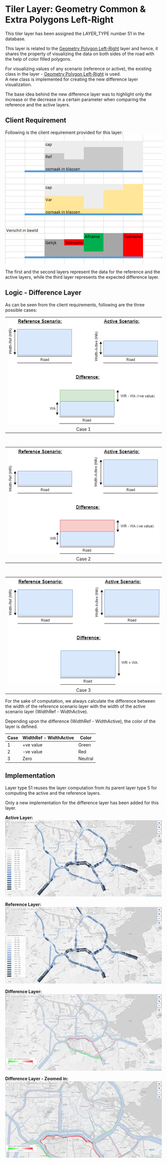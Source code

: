 # Tiler Layer: Geometry Common & Extra Polygons Left-Right

This tiler layer has been assigned the LAYER_TYPE number 51 in the database.


This layer is related to the [Geometry Polygon Left-Right](./Layer-GeometryPolygonLR.md) layer and hence, it shares the property of visualizing the data on both sides of the road with the help of color filled polygons.

For visualizing values of any scenario (reference or active), the existing class in the layer - [Geometry Polygon Left-Right](./Layer-GeometryPolygonLR.md) is used.  
A new class is implemented for creating the new difference layer visualization.

The base idea behind the new difference layer was to highlight only the increase or the decrease in a certain parameter when comparing the reference and the active layers.

## Client Requirement

Following is the client requirement provided for this layer:
![Layer51ClientRequirement](./images/Layer51_clientRequirement.PNG) 

The first and the second layers represent the data for the reference and the active layers, while the third layer represents the expected difference layer. 

## Logic - Difference Layer

As can be seen from the client requirements, following are the three possible cases:

<table class="temperatureViewStates">
<tr><td><img src="images/Layer51_RefActiveDiff1.png" alt="Case1"/></td></tr>
<tr align="center"><td>Case 1</td></tr>
</table>

<br/>

<table class="temperatureViewStates">
<tr><td><img src="images/Layer51_RefActiveDiff2.png" alt="Case1"/></td></tr>
<tr align="center"><td>Case 2</td></tr>
</table>

<br/>

<table class="temperatureViewStates">
<tr><td><img src="images/Layer51_RefActiveDiff3.png" alt="Case1"/></td></tr>
<tr align="center"><td>Case 3</td></tr>
</table>

For the sake of computation, we always calculate the difference between the width of the reference scenario layer with the width of the active scenario layer (WidthRef - WidthActive).

Depending upon the difference (WidthRef - WidthActive), the color of the layer is defined.

|Case|WidthRef - WidthActive|Color|
|---|---|---|
|1|+ve value|Green|
|2|-ve value|Red|
|3|Zero|Neutral|


## Implementation

Layer type 51 reuses the layer computation from its parent layer type 5 for computing the active and the reference layers.

Only a new implementation for the difference layer has been added for this layer.

**Active Layer:**
![ActiveLayer](./images/Layer51_ActiveLayer.PNG)

**Reference Layer:**
![ReferenceLayer](./images/Layer51_RefLayer.PNG)

**Difference Layer:**
![ReferenceLayer](./images/Layer51_DiffLayer.PNG)

**Difference Layer - Zoomed in:**
![ReferenceLayer](./images/Layer51_DiffLayer_ZoomedIn.PNG)